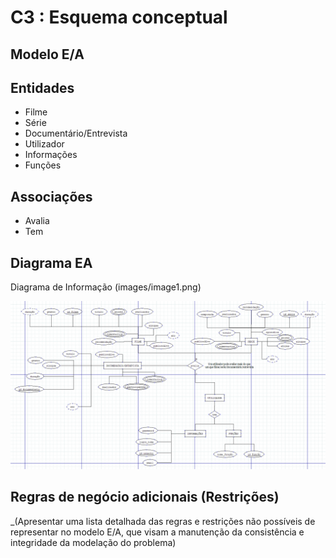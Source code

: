 # C3 : Esquema conceptual

## Modelo E/A

## Entidades
* Filme
* Série
* Documentário/Entrevista
* Utilizador 
* Informações 
* Funções

## Associações
* Avalia 
* Tem 

## Diagrama EA  
Diagrama de Informação (images/image1.png) 

![Modelo EA](images/image1.png)

## Regras de negócio adicionais (Restrições)
_(Apresentar uma lista detalhada das regras e restrições não possíveis de representar no modelo E/A, que visam a manutenção da consistência e integridade da modelação do problema) 